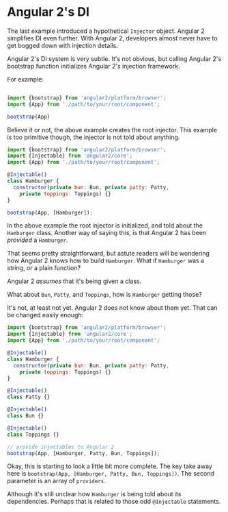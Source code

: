 # Angular 2's DI

The last example introduced a hypothetical `Injector` object.  Angular 2
simplifies DI even further.  With Angular 2, developers almost never have to get
bogged down with injection details.

Angular 2's DI system is very subtle.  It's not obvious, but calling Angular 2's
bootstrap function initializes Angular 2's injection framework.

For example:

```js

import {bootstrap} from 'angular2/platform/browser';
import {App} from './path/to/your/root/component';

bootstrap(App)
```

Believe it or not, the above example creates the root injector.  This example is
too primitive though, the injector is not told about anything.

```js
import {bootstrap} from 'angular2/platform/browser';
import {Injectable} from 'angular2/core';
import {App} from './path/to/your/root/component';

@Injectable()
class Hamburger {
  constructor(private bun: Bun, private patty: Patty,
    private toppings: Toppings) {}
}

bootstrap(App, [Hamburger]);
```

In the above example the root injector is initialized, and told about the
`Hamburger` class.  Another way of saying this, is that Angular 2 has been
_provided_ a `Hamburger`.

That seems pretty straightforward, but astute readers will be wondering how
Angular 2 knows how to build `Hamburger`.  What if `Hamburger` was a string, or
a plain function?

Angular 2 _assumes_ that it's being given a class.

What about `Bun`, `Patty`, and `Toppings`, how is `Hamburger` getting those?

It's not, at least not yet.  Angular 2 does not know about them yet.  That can
be changed easily enough:

```js
import {bootstrap} from 'angular2/platform/browser';
import {Injectable} from 'angular2/core';
import {App} from './path/to/your/root/component';

@Injectable()
class Hamburger {
  constructor(private bun: Bun, private patty: Patty,
    private toppings: Toppings) {}
}

@Injectable()
class Patty {}

@Injectable()
class Bun {}

@Injectable()
class Toppings {}

// provide injectables to Angular 2
bootstrap(App, [Hamburger, Patty, Bun, Toppings]);
```

Okay, this is starting to look a little bit more complete.  The key take away
here is `bootstrap(App, [Hamburger, Patty, Bun, Toppings])`.  The second
parameter is an array of `providers`.

Although it's still unclear how `Hamburger` is being told about its
dependencies.  Perhaps that is related to those odd `@Injectable` statements.
